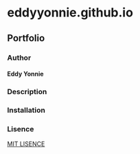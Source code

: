 # eddyyonnie.github.io

## Portfolio

### Author
#### Eddy Yonnie  

### Description 

#####  

### Installation  

##### 

### Lisence

[MIT LISENCE](LISENCE)

